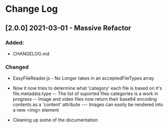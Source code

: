 # Change Log

## [2.0.0] 2021-03-01 - Massive Refactor
### Added:
- CHANGELOG.md

### Changed
- EasyFileReader.js - No Longer takes in an acceptedFileTypes array
- Now it now tries to determine what 'category' each file is based on it's file.metadata.type
-- The list of suported files categories is a work in progress
-- Image and video files now return their base64 encoding contents as a 'content' attribute
--- Images can easily be rendered into a new \<img> element

- Cleaning up some of the documentation